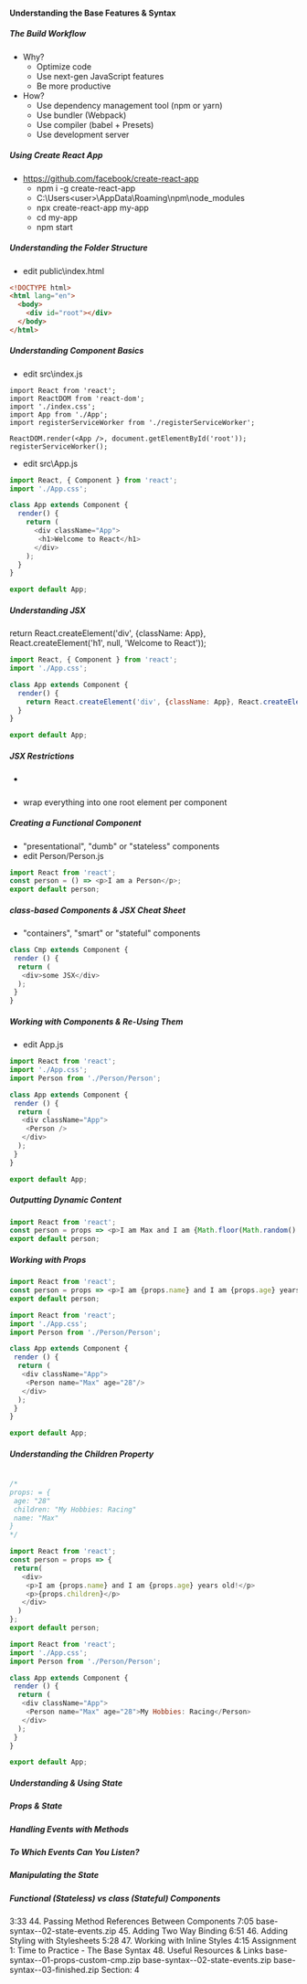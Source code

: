 #### Understanding the Base Features & Syntax

##### The Build Workflow
* Why?
  * Optimize code
  * Use next-gen JavaScript features
  * Be more productive
* How?
  * Use dependency management tool (npm or yarn)
  * Use bundler (Webpack)
  * Use compiler (babel + Presets)
  * Use development server

##### Using Create React App
* https://github.com/facebook/create-react-app
  * npm i -g create-react-app
  * C:\Users\<user>\AppData\Roaming\npm\node_modules
  * npx create-react-app my-app
  * cd my-app
  * npm start

##### Understanding the Folder Structure
* edit public\index.html
```html
<!DOCTYPE html>
<html lang="en">
  <body>
    <div id="root"></div>
  </body>
</html>
```
##### Understanding Component Basics
* edit src\index.js
```
import React from 'react';
import ReactDOM from 'react-dom';
import './index.css';
import App from './App';
import registerServiceWorker from './registerServiceWorker';

ReactDOM.render(<App />, document.getElementById('root'));
registerServiceWorker();
```
* edit src\App.js
```javascript
import React, { Component } from 'react';
import './App.css';

class App extends Component {
  render() {
    return (
      <div className="App">
       <h1>Welcome to React</h1>
      </div>
    );
  }
}

export default App;
```

##### Understanding JSX
return React.createElement('div', {className: App}, React.createElement('h1', null, 'Welcome to React'));
```javascript
import React, { Component } from 'react';
import './App.css';

class App extends Component {
  render() {
    return React.createElement('div', {className: App}, React.createElement('h1', null, 'Welcome to React'));
  }
}

export default App;
```

##### JSX Restrictions
* <div className="App">
* wrap everything into one root element per component


##### Creating a Functional Component
* "presentational", "dumb" or "stateless" components
* edit Person/Person.js
```javascript
import React from 'react';
const person = () => <p>I am a Person</p>;
export default person;
```

##### class-based Components & JSX Cheat Sheet
* "containers", "smart" or "stateful" components
```javascript
class Cmp extends Component { 
 render () {
  return (
   <div>some JSX</div>
  ); 
 } 
}
```
##### Working with Components & Re-Using Them
* edit App.js
```javascript
import React from 'react';
import './App.css';
import Person from './Person/Person';

class App extends Component { 
 render () {
  return (
   <div className="App">
    <Person />
   </div>
  ); 
 } 
}

export default App;
```

##### Outputting Dynamic Content
```javascript
import React from 'react';
const person = props => <p>I am Max and I am {Math.floor(Math.random() * 30)} years old!</p>;
export default person;
```

##### Working with Props
```javascript
import React from 'react';
const person = props => <p>I am {props.name} and I am {props.age} years old!</p>;
export default person;
```
```javascript
import React from 'react';
import './App.css';
import Person from './Person/Person';

class App extends Component { 
 render () {
  return (
   <div className="App">
    <Person name="Max" age="28"/>
   </div>
  ); 
 } 
}

export default App;
```

##### Understanding the Children Property
```javascript

/*
props: = {
 age: "28"
 children: "My Hobbies: Racing"
 name: "Max"
}
*/

import React from 'react';
const person = props => {
 return(
   <div>
    <p>I am {props.name} and I am {props.age} years old!</p>
    <p>{props.children}</p>
   </div> 
  )
};
export default person;
```
```javascript
import React from 'react';
import './App.css';
import Person from './Person/Person';

class App extends Component { 
 render () {
  return (
   <div className="App">
    <Person name="Max" age="28">My Hobbies: Racing</Person>
   </div>
  ); 
 } 
}

export default App;
```

##### Understanding & Using State
##### Props & State
##### Handling Events with Methods

##### To Which Events Can You Listen?
##### Manipulating the State

##### Functional (Stateless) vs class (Stateful) Components
3:33
44. Passing Method References Between Components
7:05
base-syntax--02-state-events.zip
45. Adding Two Way Binding
6:51
46. Adding Styling with Stylesheets
5:28
47. Working with Inline Styles
4:15
Assignment 1: Time to Practice - The Base Syntax
48. Useful Resources & Links
base-syntax--01-props-custom-cmp.zip
base-syntax--02-state-events.zip
base-syntax--03-finished.zip
Section: 4
